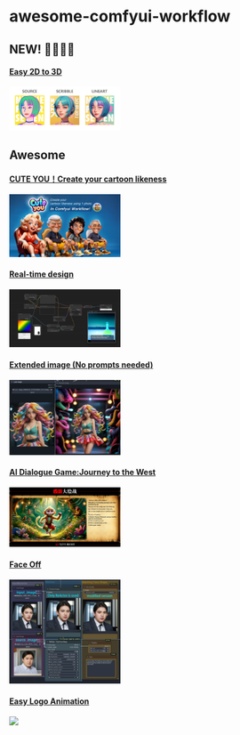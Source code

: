 # awesome-comfyui-workflow

## NEW! 🚀🚗🏃‍🤖

#### [Easy 2D to 3D](./workflow/easy-2d-to-3d/README.md)

<p align="left">
  <img src="./workflow/easy-2d-to-3d/easy-2d-to-3d-v1.webp" width="200">
</p>


## Awesome

#### [CUTE YOU！Create your cartoon likeness](./workflow/cute-you/README.md)

<p align="left">
  <img src="./workflow/cute-you/cute-you-v1.jpg" width="200">
</p>


#### [Real-time design](./workflow/real-time-design/README.md)

<p align="left">
  <img src="./workflow/real-time-design/real-time-design-v1.png" width="200">
</p>

#### [Extended image (No prompts needed)](./workflow/extended-image/README.md)

<p align="left">
  <img src="./workflow/extended-image/extended-image.jpg" width="200">
</p>


#### [AI Dialogue Game:Journey to the West](./workflow/ai-dialogue-game-journey-to-the-west/README.md)

<p align="left">
  <img src="./workflow/ai-dialogue-game-journey-to-the-west/ai-dialogue-game-journey-to-the-west-v1.jpg" width="200">
</p>


#### [Face Off](./workflow/face-off/README.md)

<p align="left">
  <img src="./workflow/face-off/face-off.jpg" width="200">
</p>


#### [Easy Logo Animation](./workflow/easy-logo-animation/README.md)

<p align="left">
  <img src="./workflow/easy-logo-animation/easy-logo-animation-v1.gif" width="200">
</p>
